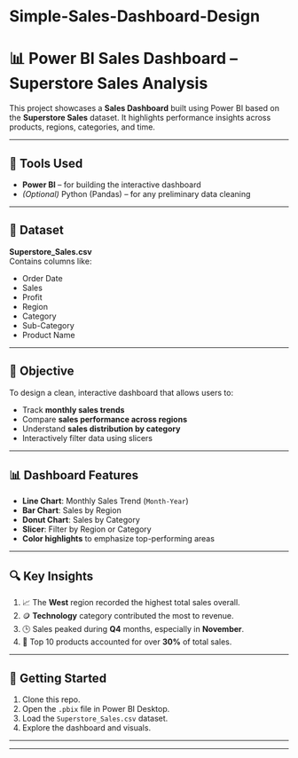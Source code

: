 # Simple-Sales-Dashboard-Design

# 📊 Power BI Sales Dashboard – Superstore Sales Analysis

This project showcases a **Sales Dashboard** built using Power BI based on the **Superstore Sales** dataset. It highlights performance insights across products, regions, categories, and time.

---

## 🧰 Tools Used
- **Power BI** – for building the interactive dashboard
- *(Optional)* Python (Pandas) – for any preliminary data cleaning

---

## 📁 Dataset
**Superstore_Sales.csv**  
Contains columns like:
- Order Date
- Sales
- Profit
- Region
- Category
- Sub-Category
- Product Name

---

## 🎯 Objective
To design a clean, interactive dashboard that allows users to:
- Track **monthly sales trends**
- Compare **sales performance across regions**
- Understand **sales distribution by category**
- Interactively filter data using slicers

---

## 📊 Dashboard Features
- **Line Chart**: Monthly Sales Trend (`Month-Year`)
- **Bar Chart**: Sales by Region
- **Donut Chart**: Sales by Category
- **Slicer**: Filter by Region or Category
- **Color highlights** to emphasize top-performing areas

---

## 🔍 Key Insights
1. 📈 The **West** region recorded the highest total sales overall.
2. 🪙 **Technology** category contributed the most to revenue.
3. 🕒 Sales peaked during **Q4** months, especially in **November**.
4. 🧾 Top 10 products accounted for over **30%** of total sales.

---


## 🚀 Getting Started
1. Clone this repo.
2. Open the `.pbix` file in Power BI Desktop.
3. Load the `Superstore_Sales.csv` dataset.
4. Explore the dashboard and visuals.

---


---
